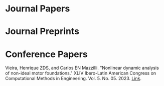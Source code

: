 # Journal Papers

# Journal Preprints


# Conference Papers
Vieira, Henrique ZDS, and Carlos EN Mazzilli. "Nonlinear dynamic analysis of non-ideal motor foundations." XLIV Ibero-Latin American Congress on Computational Methods in Engineering. Vol. 5. No. 05. 2023. [Link](https://publicacoes.softaliza.com.br/cilamce2023/article/view/5091).

